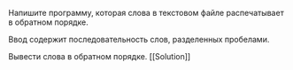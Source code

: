 Напишите программу, которая слова в текстовом файле распечатывает в обратном порядке.

Ввод содержит последовательность слов, разделенных пробелами.

Вывести слова в обратном порядке.
[[Solution]]
